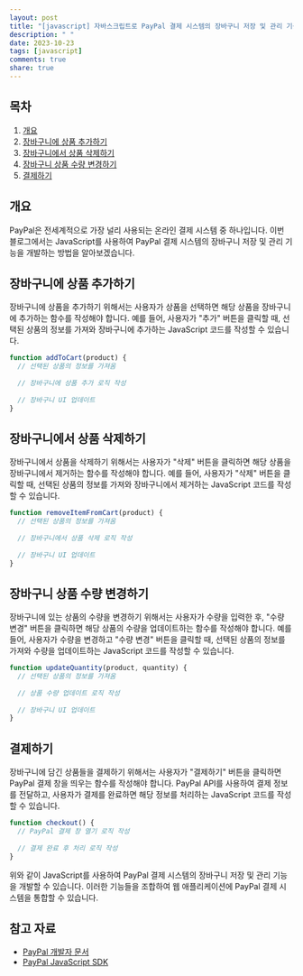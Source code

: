 ```yaml
---
layout: post
title: "[javascript] 자바스크립트로 PayPal 결제 시스템의 장바구니 저장 및 관리 기능 개발하기"
description: " "
date: 2023-10-23
tags: [javascript]
comments: true
share: true
---
```


## 목차
1. [개요](#개요)
2. [장바구니에 상품 추가하기](#장바구니에-상품-추가하기)
3. [장바구니에서 상품 삭제하기](#장바구니에서-상품-삭제하기)
4. [장바구니 상품 수량 변경하기](#장바구니-상품-수량-변경하기)
5. [결제하기](#결제하기)

## 개요
PayPal은 전세계적으로 가장 널리 사용되는 온라인 결제 시스템 중 하나입니다. 이번 블로그에서는 JavaScript를 사용하여 PayPal 결제 시스템의 장바구니 저장 및 관리 기능을 개발하는 방법을 알아보겠습니다.

## 장바구니에 상품 추가하기
장바구니에 상품을 추가하기 위해서는 사용자가 상품을 선택하면 해당 상품을 장바구니에 추가하는 함수를 작성해야 합니다. 예를 들어, 사용자가 "추가" 버튼을 클릭할 때, 선택된 상품의 정보를 가져와 장바구니에 추가하는 JavaScript 코드를 작성할 수 있습니다.

```javascript
function addToCart(product) {
  // 선택된 상품의 정보를 가져옴
  
  // 장바구니에 상품 추가 로직 작성
  
  // 장바구니 UI 업데이트
}
```

## 장바구니에서 상품 삭제하기
장바구니에서 상품을 삭제하기 위해서는 사용자가 "삭제" 버튼을 클릭하면 해당 상품을 장바구니에서 제거하는 함수를 작성해야 합니다. 예를 들어, 사용자가 "삭제" 버튼을 클릭할 때, 선택된 상품의 정보를 가져와 장바구니에서 제거하는 JavaScript 코드를 작성할 수 있습니다.

```javascript
function removeItemFromCart(product) {
  // 선택된 상품의 정보를 가져옴
  
  // 장바구니에서 상품 삭제 로직 작성
  
  // 장바구니 UI 업데이트
}
```

## 장바구니 상품 수량 변경하기
장바구니에 있는 상품의 수량을 변경하기 위해서는 사용자가 수량을 입력한 후, "수량 변경" 버튼을 클릭하면 해당 상품의 수량을 업데이트하는 함수를 작성해야 합니다. 예를 들어, 사용자가 수량을 변경하고 "수량 변경" 버튼을 클릭할 때, 선택된 상품의 정보를 가져와 수량을 업데이트하는 JavaScript 코드를 작성할 수 있습니다.

```javascript
function updateQuantity(product, quantity) {
  // 선택된 상품의 정보를 가져옴
  
  // 상품 수량 업데이트 로직 작성
  
  // 장바구니 UI 업데이트
}
```

## 결제하기
장바구니에 담긴 상품들을 결제하기 위해서는 사용자가 "결제하기" 버튼을 클릭하면 PayPal 결제 창을 띄우는 함수를 작성해야 합니다. PayPal API를 사용하여 결제 정보를 전달하고, 사용자가 결제를 완료하면 해당 정보를 처리하는 JavaScript 코드를 작성할 수 있습니다.

```javascript
function checkout() {
  // PayPal 결제 창 열기 로직 작성
  
  // 결제 완료 후 처리 로직 작성
}
```

위와 같이 JavaScript를 사용하여 PayPal 결제 시스템의 장바구니 저장 및 관리 기능을 개발할 수 있습니다. 이러한 기능들을 조합하여 웹 애플리케이션에 PayPal 결제 시스템을 통합할 수 있습니다.

## 참고 자료
- [PayPal 개발자 문서](https://developer.paypal.com/docs)
- [PayPal JavaScript SDK](https://developer.paypal.com/docs/checkout/integrate/#2-load-the-javascript-sdk)